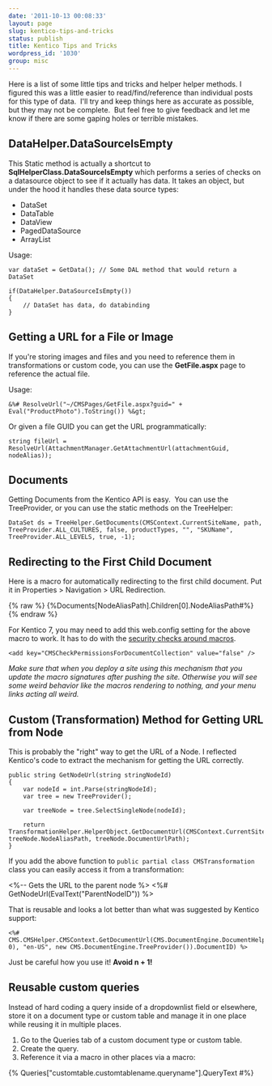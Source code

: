 ```yaml
---
date: '2011-10-13 00:08:33'
layout: page
slug: kentico-tips-and-tricks
status: publish
title: Kentico Tips and Tricks
wordpress_id: '1030'
group: misc
---
```


Here is a list of some little tips and tricks and helper helper methods. I figured this was a little easier to read/find/reference than individual posts for this type of data.  I'll try and keep things here as accurate as possible, but they may not be complete.  But feel free to give feedback and let me know if there are some gaping holes or terrible mistakes.

## DataHelper.DataSourceIsEmpty

This Static method is actually a shortcut to **SqlHelperClass.DataSourceIsEmpty** which performs a series of checks on a datasource object to see if it actually has data. It takes an object, but under the hood it handles these data source types:

- DataSet
- DataTable
- DataView
- PagedDataSource
- ArrayList

Usage:

    var dataSet = GetData(); // Some DAL method that would return a DataSet
    
    if(DataHelper.DataSourceIsEmpty())
    {
        // DataSet has data, do databinding
    }


## Getting a URL for a File or Image

If you're storing images and files and you need to reference them in transformations or custom code, you can use the **GetFile.aspx** page to reference the actual file.

Usage:

    &%# ResolveUrl("~/CMSPages/GetFile.aspx?guid=" + Eval("ProductPhoto").ToString()) %&gt;

Or given a file GUID you can get the URL programmatically:
    
    string fileUrl = ResolveUrl(AttachmentManager.GetAttachmentUrl(attachmentGuid, nodeAlias));


## Documents

Getting Documents from the Kentico API is easy.  You can use the TreeProvider, or you can use the static methods on the TreeHelper:

    DataSet ds = TreeHelper.GetDocuments(CMSContext.CurrentSiteName, path, TreeProvider.ALL_CULTURES, false, productTypes, "", "SKUName", TreeProvider.ALL_LEVELS, true, -1);


## Redirecting to the First Child Document

Here is a macro for automatically redirecting to the first child document.  Put it in Properties > Navigation > URL Redirection.

{% raw %}
	{%Documents[NodeAliasPath].Children[0].NodeAliasPath#%}
{% endraw %}

For Kentico 7, you may need to add this web.config setting for the above macro to work.  It has to do with the [security checks around macros](http://devnet.kentico.com/forums?forumid=68&threadid=42978).

	<add key="CMSCheckPermissionsForDocumentCollection" value="false" />

*Make sure that when you deploy a site using this mechanism that you update the macro signatures after pushing the site. Otherwise you will see some weird behavior like the macros rendering to nothing, and your menu links acting all weird.*

## Custom (Transformation) Method for Getting URL from Node

This is probably the "right" way to get the URL of a Node.  I reflected Kentico's code to extract the mechanism for getting the URL correctly.

	public string GetNodeUrl(string stringNodeId)
    {
        var nodeId = int.Parse(stringNodeId);
        var tree = new TreeProvider();

        var treeNode = tree.SelectSingleNode(nodeId);

        return TransformationHelper.HelperObject.GetDocumentUrl(CMSContext.CurrentSiteName, treeNode.NodeAliasPath, treeNode.DocumentUrlPath);
    }

If you add the above function to `public partial class CMSTransformation` class you can easily access it from a transformation:

<%-- Gets the URL to the parent node %>
<%# GetNodeUrl(EvalText("ParentNodeID")) %>

That is reusable and looks a lot better than what was suggested by Kentico support:

	<%# CMS.CMSHelper.CMSContext.GetDocumentUrl(CMS.DocumentEngine.DocumentHelper.GetDocument(CMS.GlobalHelper.ValidationHelper.GetInteger(Eval("NodeParentID"), 0), "en-US", new CMS.DocumentEngine.TreeProvider()).DocumentID) %>

Just be careful how you use it!  **Avoid n + 1!**


## Reusable custom queries

Instead of hard coding a query inside of a dropdownlist field or elsewhere, store it on a document type or custom table  and manage it in one place while reusing it in multiple places.

1. Go to the Queries tab of a custom document type or custom table.
2. Create the query.
3. Reference it via a macro in other places via a macro:

  {% Queries["customtable.customtablename.queryname"].QueryText #%}
